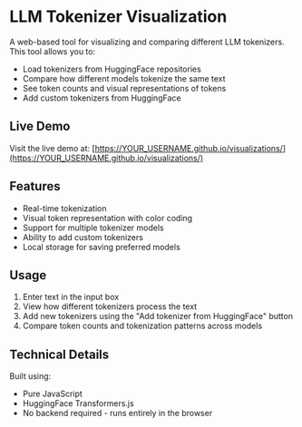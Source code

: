 # LLM Tokenizer Visualization

A web-based tool for visualizing and comparing different LLM tokenizers. This tool allows you to:
- Load tokenizers from HuggingFace repositories
- Compare how different models tokenize the same text
- See token counts and visual representations of tokens
- Add custom tokenizers from HuggingFace

## Live Demo
Visit the live demo at: [https://YOUR_USERNAME.github.io/visualizations/](https://YOUR_USERNAME.github.io/visualizations/)

## Features
- Real-time tokenization
- Visual token representation with color coding
- Support for multiple tokenizer models
- Ability to add custom tokenizers
- Local storage for saving preferred models

## Usage
1. Enter text in the input box
2. View how different tokenizers process the text
3. Add new tokenizers using the "Add tokenizer from HuggingFace" button
4. Compare token counts and tokenization patterns across models

## Technical Details
Built using:
- Pure JavaScript
- HuggingFace Transformers.js
- No backend required - runs entirely in the browser 